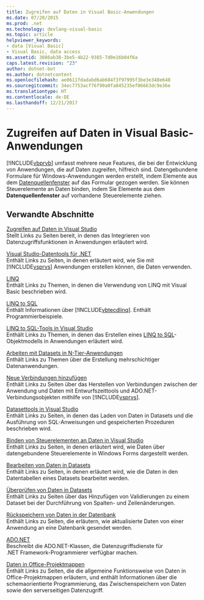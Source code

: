 ```yaml
---
title: Zugreifen auf Daten in Visual Basic-Anwendungen
ms.date: 07/20/2015
ms.prod: .net
ms.technology: devlang-visual-basic
ms.topic: article
helpviewer_keywords:
- data [Visual Basic]
- Visual Basic, data access
ms.assetid: 3086ab38-3be5-4b22-9385-7d0e16b04f6a
caps.latest.revision: "23"
author: dotnet-bot
ms.author: dotnetcontent
ms.openlocfilehash: ae0611fdadabd6ab684f3f97995f3be3e348e648
ms.sourcegitcommit: 34ec7753acf76f90a0fa845235ef06663dc9e36e
ms.translationtype: HT
ms.contentlocale: de-DE
ms.lasthandoff: 12/21/2017
---
```

# <a name="accessing-data-in-visual-basic-applications"></a>Zugreifen auf Daten in Visual Basic-Anwendungen
[!INCLUDE[vbprvb](~/includes/vbprvb-md.md)] umfasst mehrere neue Features, die bei der Entwicklung von Anwendungen, die auf Daten zugreifen, hilfreich sind. Datengebundene Formulare für Windows-Anwendungen werden erstellt, indem Elemente aus dem [Datenquellenfenster](/visualstudio/data-tools/add-new-data-sources) auf das Formular gezogen werden. Sie können Steuerelemente an Daten binden, indem Sie Elemente aus dem **Datenquellenfenster** auf vorhandene Steuerelemente ziehen.  
  
## <a name="related-sections"></a>Verwandte Abschnitte  
 [Zugreifen auf Daten in Visual Studio](/visualstudio/data-tools/)  
 Stellt Links zu Seiten bereit, in denen das Integrieren von Datenzugriffsfunktionen in Anwendungen erläutert wird.

 [Visual Studio-Datentools für .NET](/visualstudio/data-tools/visual-studio-data-tools-for-dotnet)  
 Enthält Links zu Seiten, in denen erläutert wird, wie Sie mit [!INCLUDE[vsprvs](~/includes/vsprvs-md.md)] Anwendungen erstellen können, die Daten verwenden.  
  
 [LINQ](../../visual-basic/programming-guide/language-features/linq/index.md)  
 Enthält Links zu Themen, in denen die Verwendung von LINQ mit Visual Basic beschrieben wird.  
  
 [LINQ to SQL](../../framework/data/adonet/sql/linq/index.md)  
 Enthält Informationen über [!INCLUDE[vbtecdlinq](~/includes/vbtecdlinq-md.md)]. Enthält Programmierbeispiele.  
  
 [LINQ to SQL-Tools in Visual Studio](/visualstudio/data-tools/linq-to-sql-tools-in-visual-studio2)  
 Enthält Links zu Themen, in denen das Erstellen eines [LINQ to SQL](../../framework/data/adonet/sql/linq/index.md)-Objektmodells in Anwendungen erläutert wird.  
  
 [Arbeiten mit Datasets in N-Tier-Anwendungen](/visualstudio/data-tools/work-with-datasets-in-n-tier-applications)  
 Enthält Links zu Themen über die Erstellung mehrschichtiger Datenanwendungen.  
     
 [Neue Verbindungen hinzufügen](/visualstudio/data-tools/add-new-connections)  
 Enthält Links zu Seiten über das Herstellen von Verbindungen zwischen der Anwendung und Daten mit Entwurfszeittools und ADO.NET-Verbindungsobjekten mithilfe von [!INCLUDE[vsprvs](~/includes/vsprvs-md.md)].  

 [Datasettools in Visual Studio](/visualstudio/data-tools/dataset-tools-in-visual-studio)  
 Enthält Links zu Seiten, in denen das Laden von Daten in Datasets und die Ausführung von SQL-Anweisungen und gespeicherten Prozeduren beschrieben wird.  
  
 [Binden von Steuerelementen an Daten in Visual Studio](/visualstudio/data-tools/bind-controls-to-data-in-visual-studio)  
 Enthält Links zu Seiten, in denen erläutert wird, wie Daten über datengebundene Steuerelemente in Windows Forms dargestellt werden.  
  
 [Bearbeiten von Daten in Datasets](/visualstudio/data-tools/edit-data-in-datasets)  
 Enthält Links zu Seiten, in denen erläutert wird, wie die Daten in den Datentabellen eines Datasets bearbeitet werden.  
  
 [Überprüfen von Daten in Datasets](/visualstudio/data-tools/validate-data-in-datasets)  
 Enthält Links zu Seiten über das Hinzufügen von Validierungen zu einem Dataset bei der Durchführung von Spalten- und Zeilenänderungen.  
  
 [Rückspeichern von Daten in der Datenbank](/visualstudio/data-tools/save-data-back-to-the-database)  
 Enthält Links zu Seiten, die erläutern, wie aktualisierte Daten von einer Anwendung an eine Datenbank gesendet werden.  
  
 [ADO.NET](../../framework/data/adonet/index.md)  
 Beschreibt die ADO.NET-Klassen, die Datenzugriffsdienste für .NET Framework-Programmierer verfügbar machen.

 [Daten in Office-Projektmappen](https://msdn.microsoft.com/library/xx069ybh)  
 Enthält Links zu Seiten, die die allgemeine Funktionsweise von Daten in Office-Projektmappen erläutern, und enthält Informationen über die schemaorientierte Programmierung, das Zwischenspeichern von Daten sowie den serverseitigen Datenzugriff.
